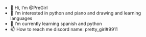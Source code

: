 - 👋 Hi, I’m @PreGirl
- 👀 I’m interested in python and piano and drawing and learning languages
- 🌱 I’m currently learning spanish and python
- 📫 How to reach me discord name: pretty_girl#9911


